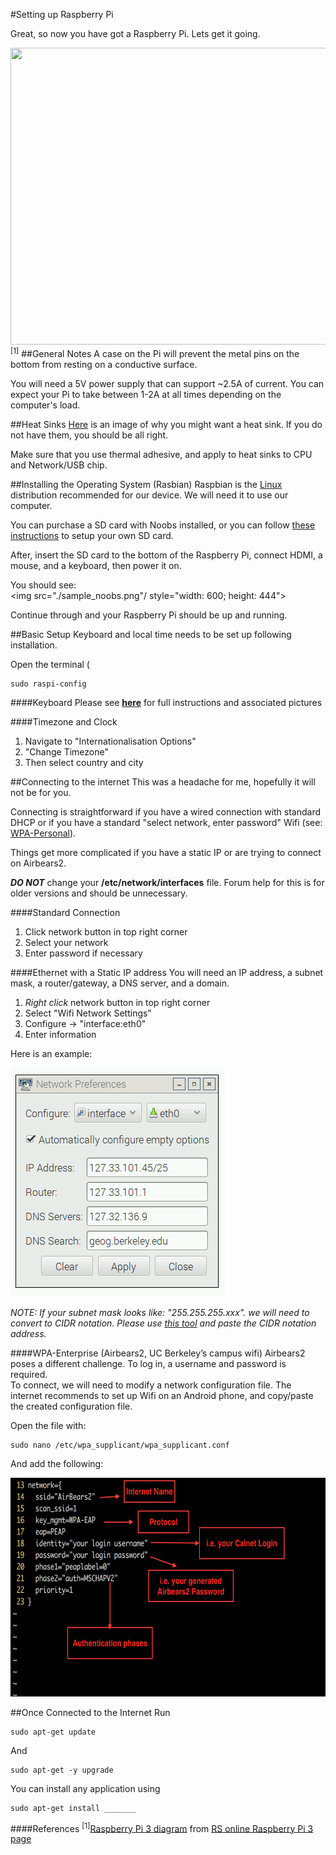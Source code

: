 #Setting up Raspberry Pi

Great, so now you have got a Raspberry Pi. Lets get it going. 

<img src="https://cdn2.peterdavehello.org/wp-content/uploads/2016/02/Raspberry-Pi-3-Model-B-Diagram-from-RS.png" height="475" width="660"><sup>[1]</sup>
##General Notes
A case on the Pi will prevent the metal pins on the bottom from resting on a conductive surface.

You will need a 5V power supply that can support ~2.5A of current. You can expect your Pi to take between 1-2A at all times depending on the computer's load. 

##Heat Sinks
[Here](https://www.flickr.com/photos/ultrapurple/16484032956) is an image of why you might want a heat sink. If you do not have them, you should be all right.

Make sure that you use thermal adhesive, and apply to heat sinks to CPU and Network/USB chip. 

##Installing the Operating System (Rasbian)
Raspbian is the [Linux](https://www.linux.com/what-is-linux) distribution recommended for our device. We will need it to use our computer.

You can purchase a SD card with Noobs installed, or you can follow [these instructions](https://www.raspberrypi.org/documentation/installation/noobs.md) to setup your own SD card. 

After, insert the SD card to the bottom of the Raspberry Pi, connect HDMI, a mouse, and a keyboard, then power it on. 

You should see:   
<img src="./sample_noobs.png"/ style="width: 600; height: 444">


Continue through and your Raspberry Pi should be up and running.

##Basic Setup
Keyboard and local time needs to be set up following installation.

Open the terminal (

    sudo raspi-config

####Keyboard
Please see [**here**](https://thepihut.com/blogs/raspberry-pi-tutorials/25556740-changing-the-raspberry-pi-keyboard-layout) for full instructions and associated pictures

####Timezone and Clock
1. Navigate to "Internationalisation Options"
2. "Change Timezone"
3. Then select country and city


##Connecting to the internet
This was a headache for me, hopefully it will not be for you. 

Connecting is straightforward if you have a wired connection with standard DHCP or if you have a standard "select network, enter password" Wifi (see: [WPA-Personal](https://en.wikipedia.org/wiki/Wi-Fi_Protected_Access#WPA_terminology)).

Things get more complicated if you have a static IP or are trying to connect on Airbears2. 

**_DO NOT_** change your **/etc/network/interfaces** file. Forum help for this is for older versions and should be unnecessary.

####Standard Connection
1. Click network button in top right corner
2. Select your network  
3. Enter password if necessary

####Ethernet with a Static IP address
You will need an IP address, a subnet mask, a router/gateway, a DNS server, and a domain.

1. _Right click_ network button in top right corner
2. Select "Wifi Network Settings"  
3. Configure -> "interface:eth0"
4. Enter information

Here is an example:  

<img src=./sample_ethernet_settings.png width="343" height="366">

_NOTE: If your subnet mask looks like: "255.255.255.xxx". we will need to convert to CIDR notation. Please use [this tool](http://www.subnet-calculator.com/cidr.php) and paste the CIDR notation address._

####WPA-Enterprise (Airbears2, UC Berkeley’s campus wifi)
Airbears2 poses a different challenge. To log in, a username and password is required.  
To connect, we will need to modify a network configuration file. The internet recommends to set up Wifi on an Android phone, and copy/paste the created configuration file.  

Open the file with:

    sudo nano /etc/wpa_supplicant/wpa_supplicant.conf

And add the following:  

<img src=./annotated_wpa_supplicant.png width="700" height="350">


##Once Connected to the Internet
Run 

    sudo apt-get update
And

    sudo apt-get -y upgrade

You can install any application  using 

    sudo apt-get install _______

####References
<sup>[1]</sup>[Raspberry Pi 3 diagram](http://docs-europe.electrocomponents.com/webdocs/14ba/0900766b814ba685.pdf) from [RS online Raspberry Pi 3 page](http://uk.rs-online.com/web/p/processor-microcontroller-development-kits/8968660/)
